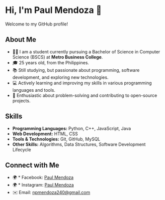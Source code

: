 # Hi, I'm Paul Mendoza 👋

Welcome to my GitHub profile!

## About Me
- 👨‍💻 I am a student currently pursuing a Bachelor of Science in Computer Science (BSCS) at **Metro Business College**.
- 🎓 25 years old, from the Philippines.
- 📚 Still studying, but passionate about programming, software development, and exploring new technologies.
- 💻 Actively learning and improving my skills in various programming languages and tools.
- 🌱 Enthusiastic about problem-solving and contributing to open-source projects.

## Skills
- **Programming Languages:** Python, C++, JavaScript, Java
- **Web Development:** HTML, CSS
- **Tools & Technologies:** Git, GitHub, MySQL
- **Other Skills:** Algorithms, Data Structures, Software Development Lifecycle

## Connect with Me
- 🌍 * Facebook: [Paul Mendoza](https://www.facebook.com/mypaulmendoza/)
- 🌍 * Instagram: [Paul Mendoza](https://www.instagram.com/mypaulmendoza/)
- ✉️ Email: npmendoza240@gmail.com
